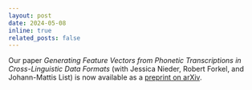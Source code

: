 ```yaml
---
layout: post
date: 2024-05-08
inline: true
related_posts: false
---
```


Our paper *Generating Feature Vectors from Phonetic Transcriptions in Cross-Linguistic Data Formats* (with Jessica Nieder, Robert Forkel, and Johann-Mattis List) is now available as a [preprint on arXiv](https://doi.org/10.48550/arXiv.2405.04271).